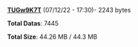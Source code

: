 [**TUGw9K7T**](/data/TUGw9K7T.txt) (07/12/22 - 17:30)- 2243 bytes

**Total Datas**: 7445

**Total Size**: 44.26 MB / 44.3 MB